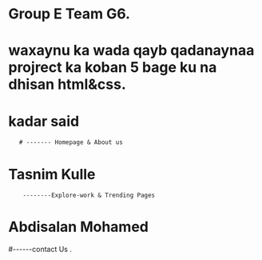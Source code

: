 # Group E Team G6.
# waxaynu ka wada qayb qadanaynaa projrect ka koban 5 bage ku na dhisan html&css.

# kadar said
       # ------- Homepage & About us 
# Tasnim Kulle
        --------Explore-work & Trending Pages 

# Abdisalan Mohamed 
  #------contact Us .

